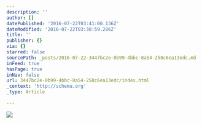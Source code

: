 ```yaml
---
description: ''
author: []
datePublished: '2016-07-22T03:41:00.136Z'
dateModified: '2016-07-22T03:38:59.286Z'
title: ''
publisher: {}
via: {}
starred: false
sourcePath: _posts/2016-07-22-3447bc2e-0b99-4bbc-8a54-258c6ea13edc.md
inFeed: true
hasPage: true
inNav: false
url: 3447bc2e-0b99-4bbc-8a54-258c6ea13edc/index.html
_context: 'http://schema.org'
_type: Article

---
```

![](https://the-grid-user-content.s3-us-west-2.amazonaws.com/1a3d085b-b811-4270-9c99-78c36140b03f.jpg)